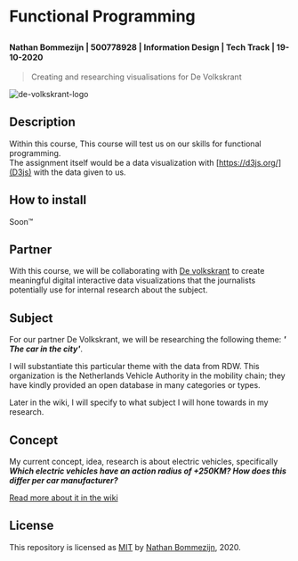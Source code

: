 # Functional Programming
<sup><sub>Nathan Bommezijn | 500778928 | Information Design | Tech Track | 19-10-2020</sup></sub>
---
> Creating and researching visualisations for De Volkskrant

![de-volkskrant-logo](https://user-images.githubusercontent.com/13199349/96450148-1a044500-1216-11eb-8c79-05c99614468d.png)


## Description

Within this course, This course will test us on our skills for functional programming.   
The assignment itself would be a data visualization with [https://d3js.org/](D3js) with the data given to us.

## How to install

Soon™️

## Partner

With this course, we will be collaborating with [De volkskrant](https://www.volkskrant.nl/) to create meaningful digital interactive data visualizations that the journalists potentially use for internal research about the subject.

## Subject
For our partner De Volkskrant, we will be researching the following theme: **_' The car in the city'_**.

I will substantiate this particular theme with the data from RDW. This organization is the Netherlands Vehicle Authority in the mobility chain; they have kindly provided an open database in many categories or types.

Later in the wiki, I will specify to what subject I will hone towards in my research.

## Concept

My current concept, idea, research is about electric vehicles, specifically _**Which electric vehicles have an action radius of +250KM? How does this differ per car manufacturer?**_

[Read more about it in the wiki](../../wiki/research)

## License
This repository is licensed as [MIT](license) by [Nathan Bommezijn](https://github.com/dewarian), 2020.
